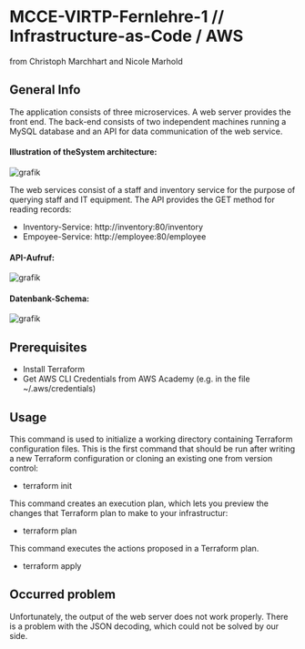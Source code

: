 # MCCE-VIRTP-Fernlehre-1 // Infrastructure-as-Code / AWS
from Christoph Marchhart and Nicole Marhold

## General Info
The application consists of three microservices. A web server provides the front end. The back-end consists of two independent machines running a MySQL database and an API for data communication of the web service.

#### Illustration of theSystem architecture:
![grafik](https://user-images.githubusercontent.com/61579665/150420957-767de5b0-d899-4649-812d-e9f0b75e82d9.png)

The web services consist of a staff and inventory service for the purpose of querying staff and IT equipment.
The API provides the GET method for reading records:
- Inventory-Service: http://inventory:80/inventory
- Empoyee-Service: http://employee:80/employee

#### API-Aufruf:
![grafik](https://user-images.githubusercontent.com/61579665/150420849-017aa6f2-e770-4336-bd5a-0bb4e1fd3e66.png)

#### Datenbank-Schema:
![grafik](https://user-images.githubusercontent.com/61579665/150421026-a380eb34-e13d-467c-9a83-d2d3008a9e63.png)

## Prerequisites
- Install Terraform
- Get AWS CLI Credentials from AWS Academy (e.g. in the file ~/.aws/credentials)

## Usage
This command is used to initialize a working directory containing Terraform configuration files. This is the first command that should be run after writing a new Terraform configuration or cloning an existing one from version control:
- terraform init

This command creates an execution plan, which lets you preview the changes that Terraform plan to make to your infrastructur:
- terraform plan

This command executes the actions proposed in a Terraform plan.
- terraform apply
  
## Occurred problem
Unfortunately, the output of the web server does not work properly. There is a problem with the JSON decoding, which could not be solved by our side.

